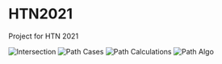 # HTN2021
 Project for HTN 2021

![Intersection](https://user-images.githubusercontent.com/25191547/104875616-b1fff080-5923-11eb-92d8-36919d5bac4c.jpg)
![Path Cases](https://user-images.githubusercontent.com/25191547/104875634-c47a2a00-5923-11eb-9217-410dc6d8a676.jpg)
![Path Calculations](https://user-images.githubusercontent.com/25191547/104875636-c643ed80-5923-11eb-8220-ad7507b6d845.jpg)
![Path Algo](https://user-images.githubusercontent.com/25191547/104875645-c7751a80-5923-11eb-8835-e862aa212da2.jpg)
